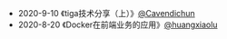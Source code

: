 - 2020-9-10 《tiga技术分享（上）》[@Cavendichun](https://github.com/Cavendichun)
- 2020-8-20	《Docker在前端业务的应用》[@huangxiaolu](https://github.com/huangxiaolu)
